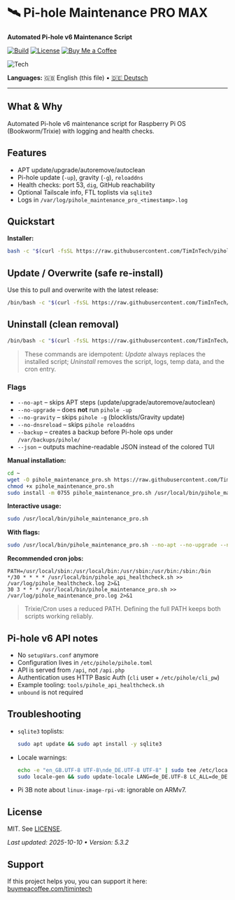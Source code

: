 # 🛰️ Pi-hole Maintenance PRO MAX
**Automated Pi-hole v6 Maintenance Script**

[![Build](https://img.shields.io/github/actions/workflow/status/TimInTech/pihole-maintenance-pro/ci-sanity.yml?branch=main)](https://github.com/TimInTech/pihole-maintenance-pro/actions)
[![License](https://img.shields.io/github/license/TimInTech/pihole-maintenance-pro)](LICENSE)
[![Buy Me a Coffee](https://img.shields.io/badge/Buy%20me%20a%20coffee-Donate-ffdd00?logo=buymeacoffee&logoColor=000&labelColor=fff)](https://buymeacoffee.com/timintech)

<img src="https://skillicons.dev/icons?i=bash,linux" alt="Tech" />

**Languages:** 🇬🇧 English (this file) • [🇩🇪 Deutsch](README.de.md)



---

## What & Why
Automated Pi-hole v6 maintenance script for Raspberry Pi OS (Bookworm/Trixie) with logging and health checks.

## Features
- APT update/upgrade/autoremove/autoclean  
- Pi-hole update (`-up`), gravity (`-g`), `reloaddns`  
- Health checks: port 53, `dig`, GitHub reachability  
- Optional Tailscale info, FTL toplists via `sqlite3`  
- Logs in `/var/log/pihole_maintenance_pro_<timestamp>.log`

## Quickstart
**Installer:**
```bash
bash -c "$(curl -fsSL https://raw.githubusercontent.com/TimInTech/pihole-maintenance-pro/main/scripts/install.sh)"
```

<!-- UNINSTALL:BEGIN -->
## Update / Overwrite (safe re-install)

Use this to pull and overwrite with the latest release:
```bash
/bin/bash -c "$(curl -fsSL https://raw.githubusercontent.com/TimInTech/pihole-maintenance-pro/main/scripts/install.sh)"
```

## Uninstall (clean removal)
```bash
/bin/bash -c "$(curl -fsSL https://raw.githubusercontent.com/TimInTech/pihole-maintenance-pro/main/scripts/uninstall.sh)"
```

> These commands are idempotent: *Update* always replaces the installed script; *Uninstall* removes the script, logs, temp data, and the cron entry.
<!-- UNINSTALL:END -->

### Flags

- `--no-apt` – skips APT steps (update/upgrade/autoremove/autoclean)  
- `--no-upgrade` – does **not** run `pihole -up`  
- `--no-gravity` – skips `pihole -g` (blocklists/Gravity update)  
- `--no-dnsreload` – skips `pihole reloaddns`  
- `--backup` – creates a backup before Pi-hole ops under `/var/backups/pihole/`  
- `--json` – outputs machine-readable JSON instead of the colored TUI

**Manual installation:**

```bash
cd ~
wget -O pihole_maintenance_pro.sh https://raw.githubusercontent.com/TimInTech/pihole-maintenance-pro/main/pihole_maintenance_pro.sh
chmod +x pihole_maintenance_pro.sh
sudo install -m 0755 pihole_maintenance_pro.sh /usr/local/bin/pihole_maintenance_pro.sh
```

**Interactive usage:**

```bash
sudo /usr/local/bin/pihole_maintenance_pro.sh
```

**With flags:**

```bash
sudo /usr/local/bin/pihole_maintenance_pro.sh --no-apt --no-upgrade --no-gravity --no-dnsreload
```

**Recommended cron jobs:**

```cron
PATH=/usr/local/sbin:/usr/local/bin:/usr/sbin:/usr/bin:/sbin:/bin
*/30 * * * * /usr/local/bin/pihole_api_healthcheck.sh >> /var/log/pihole_healthcheck.log 2>&1
30 3 * * * /usr/local/bin/pihole_maintenance_pro.sh >> /var/log/pihole_maintenance_pro.log 2>&1
```

> Trixie/Cron uses a reduced PATH. Defining the full PATH keeps both scripts working reliably.

## Pi-hole v6 API notes

- No `setupVars.conf` anymore
- Configuration lives in `/etc/pihole/pihole.toml`
- API is served from `/api`, not `/api.php`
- Authentication uses HTTP Basic Auth (`cli` user + `/etc/pihole/cli_pw`)
- Example tooling: `tools/pihole_api_healthcheck.sh`
- `unbound` is not required

## Troubleshooting

* `sqlite3` toplists:

  ```bash
  sudo apt update && sudo apt install -y sqlite3
  ```
* Locale warnings:

  ```bash
  echo -e "en_GB.UTF-8 UTF-8\nde_DE.UTF-8 UTF-8" | sudo tee /etc/locale.gen >/dev/null
  sudo locale-gen && sudo update-locale LANG=de_DE.UTF-8 LC_ALL=de_DE.UTF-8
  ```
* Pi 3B note about `linux-image-rpi-v8`: ignorable on ARMv7.

## License

MIT. See [LICENSE](LICENSE).

*Last updated: 2025-10-10 • Version: 5.3.2*

## Support
If this project helps you, you can support it here:
[buymeacoffee.com/timintech](https://buymeacoffee.com/timintech)
